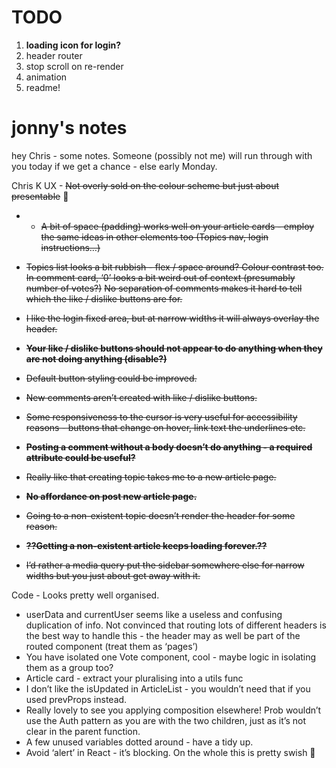 # TODO

1. **loading icon for login?**
2. header router
3. stop scroll on re-render
4. animation
5. readme!

# jonny's notes

hey Chris - some notes. Someone (possibly not me) will run through with you today if we get a chance - else early Monday.

Chris K
UX -
~~Not overly sold on the colour scheme but just about presentable~~ :slightly_smiling_face: 

* - ~~A bit of space (padding) works well on your article cards - employ the same ideas in other elements too (Topics nav, login instructions…)~~

* ~~Topics list looks a bit rubbish - flex / space around? Colour contrast too.
In comment card, ‘0’ looks a bit weird out of context (presumably number of votes?)~~
~~No separation of comments makes it hard to tell which the like / dislike buttons are for.~~

* ~~I like the login fixed area, but at narrow widths it will always overlay the header.~~

* ~~**Your like / dislike buttons should not appear to do anything when they are not doing anything (disable?)**~~

* ~~Default button styling could be improved.~~

* ~~New comments aren’t created with like / dislike buttons.~~

* ~~Some responsiveness to the cursor is very useful for accessibility reasons - buttons that change on hover, link text the underlines etc.~~

* ~~**Posting a comment without a body doesn’t do anything - a required attribute could be useful?**~~
* ~~Really like that creating topic takes me to a new article page.~~
* ~~**No affordance on post new article page.**~~

* ~~Going to a non-existent topic doesn’t render the header for some reason.~~
* ~~**??Getting a non-existent article keeps loading forever.??**~~
* ~~I’d rather a media query put the sidebar somewhere else for narrow widths but you just about get away with it.~~


Code -
Looks pretty well organised.
* userData and currentUser seems like a useless and confusing duplication of info.
Not convinced that routing lots of different headers is the best way to handle this - the header may as well be part of the routed component (treat them as ‘pages’)
* You have isolated one Vote component, cool - maybe logic in isolating them as a group too?
* Article card - extract your pluralising into a utils func
* I don’t like the isUpdated in ArticleList - you wouldn’t need that if you used prevProps instead.
* Really lovely to see you applying composition elsewhere! Prob wouldn’t use the Auth pattern as you are with the two children, just as it’s not clear in the parent function.
* A few unused variables dotted around - have a tidy up.
* Avoid ‘alert’ in React - it’s blocking.
On the whole this is pretty swish :slightly_smiling_face: